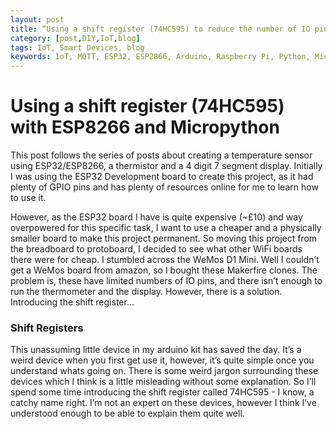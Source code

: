 ```yaml
---
layout: post
title: “Using a shift register (74HC595) to reduce the number of IO pins used“
category: [post,DIY,IoT,blog]
tags: IoT, Smart Devices, blog
keywords: IoT, MQTT, ESP32, ESP2866, Arduino, Raspberry Pi, Python, Micropython
---
```


# Using a shift register (74HC595) with ESP8266 and Micropython

This post follows the series of posts about creating a temperature sensor using ESP32/ESP8266, a thermistor and a 4 digit 7 segment display. Initially I was using the ESP32 Development board to create this project, as it had plenty of GPIO pins and has plenty of resources online for me to learn how to use it.

However, as the ESP32 board I have is quite expensive (~£10) and way overpowered for this specific task, I want to use a cheaper and a physically smaller board to make this project permanent. So moving this project from the breadboard to protoboard, I decided to see what other WiFi boards there were for cheap. I stumbled across the WeMos D1 Mini. Well I couldn’t get a WeMos board from amazon, so I bought these Makerfire clones. The problem is, these have limited numbers of IO pins, and there isn’t enough to run the thermometer and the display. However, there is a solution. Introducing the shift register…



### Shift Registers

This unassuming little device in my arduino kit has saved the day. It’s a weird device when you first get use it, however, it’s quite simple once you understand whats going on. There is some weird jargon surrounding these devices which I think is a little misleading without some explanation. So I’ll spend some time introducing the shift register called 74HC595 - I know, a catchy name right. I’m not an expert on these devices, however I think I’ve understood enough to be able to explain them quite well. 



